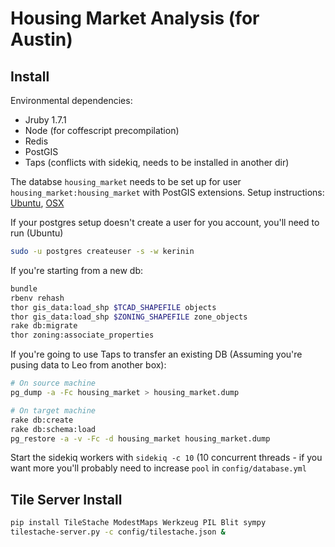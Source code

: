 # Housing Market Analysis (for Austin)

## Install

Environmental dependencies:
* Jruby 1.7.1
* Node (for coffescript precompilation)
* Redis
* PostGIS
* Taps (conflicts with sidekiq, needs to be installed in another dir)

The databse `housing_market` needs to be set up for user `housing_market:housing_market`
with PostGIS extensions.  Setup instructions: [Ubuntu](http://postgis.refractions.net/documentation/manual-1.5/ch02.html#id418654),
[OSX](http://postgis.refractions.net/documentation/manual-2.0/postgis_installation.html#create_new_db_extensions)

If your postgres setup doesn't create a user for you account, you'll need to run (Ubuntu)
``` sh
sudo -u postgres createuser -s -w kerinin
```

If you're starting from a new db:
``` sh
bundle
rbenv rehash
thor gis_data:load_shp $TCAD_SHAPEFILE objects
thor gis_data:load_shp $ZONING_SHAPEFILE zone_objects
rake db:migrate
thor zoning:associate_properties
```

If you're going to use Taps to transfer an existing DB (Assuming you're pusing data to Leo from another box):
``` sh
# On source machine
pg_dump -a -Fc housing_market > housing_market.dump

# On target machine
rake db:create
rake db:schema:load
pg_restore -a -v -Fc -d housing_market housing_market.dump
```

Start the sidekiq workers with `sidekiq -c 10` (10 concurrent threads - if you want more you'll probably need
to increase `pool` in `config/database.yml`

## Tile Server Install

``` sh
pip install TileStache ModestMaps Werkzeug PIL Blit sympy
tilestache-server.py -c config/tilestache.json &
```
